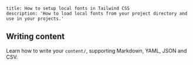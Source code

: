 ```
title: How to setup local fonts in Tailwind CSS
description: 'How to load local fonts from your project directory and use in your projects.'
```
## Writing content

Learn how to write your `content/`, supporting Markdown, YAML, JSON and CSV.